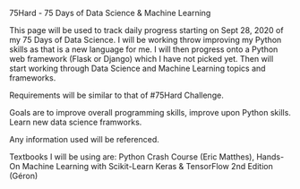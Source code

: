 75Hard - 75 Days of Data Science & Machine Learning

This page will be used to track daily progress starting on Sept 28, 2020 of my 75 Days of Data Science.
I will be working throw improving my Python skills as that is a new language for me. I will then progress onto a Python web framework (Flask or Django) which I have not picked yet. Then will start working through Data Science and Machine Learning topics and frameworks. 

Requirements will be similar to that of #75Hard Challenge.

Goals are to improve overall programming skills, improve upon Python skills. Learn new data science framworks.

Any information used will be referenced. 

Textbooks I will be using are:
Python Crash Course (Eric Matthes), 
Hands-On Machine Learning with Scikit-Learn Keras & TensorFlow 2nd Edition (Géron)
